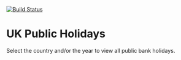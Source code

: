 [![Build Status](https://travis-ci.com/garthtee/uk-public-holidays.svg?branch=master)](https://travis-ci.com/garthtee/uk-public-holidays)

# UK Public Holidays

Select the country and/or the year to view all public bank holidays.